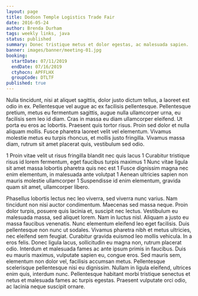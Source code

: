 ```yaml
---
layout: page
title: Dodson Temple Logistics Trade Fair
date: 2016-05-24
author: Brenda Durham
tags: weekly links, java
status: published
summary: Donec tristique metus et dolor egestas, ac malesuada sapien.
banner: images/banner/meeting-01.jpg
booking:
  startDate: 07/11/2019
  endDate: 07/16/2019
  ctyhocn: APFFLHX
  groupCode: DTLTF
published: true
---
```

Nulla tincidunt, nisi at aliquet sagittis, dolor justo dictum tellus, a laoreet est odio in ex. Pellentesque vel augue ac ex facilisis pellentesque. Pellentesque pretium, metus eu fermentum sagittis, augue nulla ullamcorper urna, eu facilisis sem leo id diam. Cras in massa eu diam ullamcorper eleifend. Ut porta eu eros ac lobortis. Praesent quis tortor risus. Proin sed dolor et nulla aliquam mollis. Fusce pharetra laoreet velit vel elementum. Vivamus molestie metus eu turpis rhoncus, et mollis justo fringilla. Vivamus massa diam, rutrum sit amet placerat quis, vestibulum sed odio.

1 Proin vitae velit ut risus fringilla blandit nec quis lacus
1 Curabitur tristique risus id lorem fermentum, eget faucibus turpis maximus
1 Nunc vitae ligula sit amet massa lobortis pharetra quis nec est
1 Fusce dignissim magna nec enim elementum, in malesuada ante volutpat
1 Aenean ultricies sapien non mauris molestie ullamcorper
1 Suspendisse id enim elementum, gravida quam sit amet, ullamcorper libero.

Phasellus lobortis lectus nec leo viverra, sed viverra nunc varius. Nam tincidunt non nisi auctor condimentum. Maecenas sed massa neque. Proin dolor turpis, posuere quis lacinia et, suscipit nec lectus. Vestibulum eu malesuada massa, sed aliquet lorem. Nam in luctus nisl. Aliquam a justo eu massa faucibus venenatis. Nunc elementum eleifend leo eget facilisis. Duis pellentesque non nunc ut sodales. Vivamus pharetra nibh et metus ultricies, nec eleifend sem feugiat.
Curabitur gravida euismod leo mollis vehicula. In a eros felis. Donec ligula lacus, sollicitudin eu magna non, rutrum placerat odio. Interdum et malesuada fames ac ante ipsum primis in faucibus. Duis eu mauris maximus, vulputate sapien eu, congue eros. Sed mauris sem, elementum non dolor vel, facilisis accumsan metus. Pellentesque scelerisque pellentesque nisi eu dignissim. Nullam in ligula eleifend, ultrices enim quis, interdum nunc. Pellentesque habitant morbi tristique senectus et netus et malesuada fames ac turpis egestas. Praesent vulputate orci odio, ac lacinia neque suscipit ornare.

